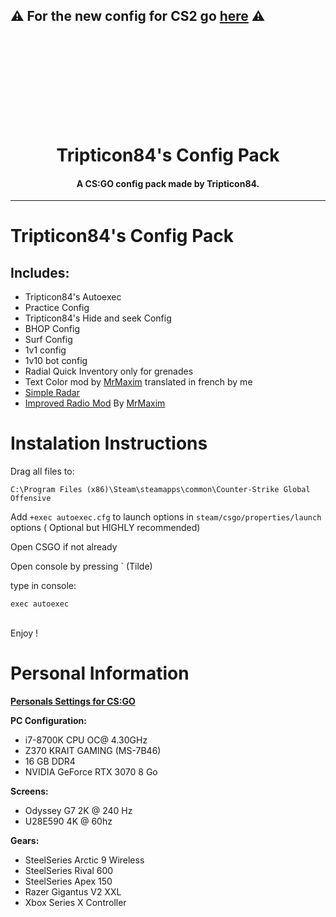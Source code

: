 ## ⚠️ For the new config for CS2 go [here](https://github.com/Tripticon84/CS2-Config) ⚠️
<br />
<br />
<br />
<br />
<br />
<br />

<h1 align="center">
    <br>
    Tripticon84's Config Pack
</h1>

<h4 align="center">A CS:GO config pack made by Tripticon84.</h4>

---
# Tripticon84's Config Pack

## Includes:
- Tripticon84's Autoexec
- Practice Config
- Tripticon84's Hide and seek Config
- BHOP Config
- Surf Config
- 1v1 config
- 1v10 bot config
- Radial Quick Inventory only for grenades
- Text Color mod by [MrMaxim](https://www.youtube.com/c/MrMaxim) translated in french by me
- [Simple Radar](https://readtldr.gg/simpleradar)
- [Improved Radio Mod](https://maximhere.me/modifications) By [MrMaxim](https://www.youtube.com/c/MrMaxim)

# Instalation Instructions

Drag all files to:

    C:\Program Files (x86)\Steam\steamapps\common\Counter-Strike Global Offensive

Add `+exec autoexec.cfg` to launch options in `steam/csgo/properties/launch` options ( Optional but HIGHLY recommended)

Open CSGO if not already

Open console by pressing ` (Tilde)

type in console:

    exec autoexec

<br> Enjoy ! </br>


# Personal Information

**[Personals Settings for CS:GO](https://settings.gg/Tripticon84)**

**PC Configuration:**
- i7-8700K CPU OC@ 4.30GHz
- Z370 KRAIT GAMING (MS-7B46)
- 16 GB DDR4
- NVIDIA GeForce RTX 3070 8 Go

**Screens:**
- Odyssey G7 2K @ 240 Hz 
- U28E590 4K @ 60hz

**Gears:**
- SteelSeries Arctic 9 Wireless
- SteelSeries Rival 600 
- SteelSeries Apex 150 
- Razer Gigantus V2 XXL
- Xbox Series X Controller




